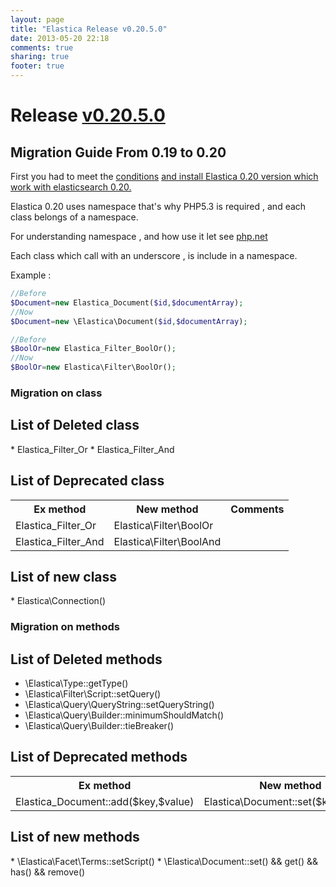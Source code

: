 ```yaml
---
layout: page
title: "Elastica Release v0.20.5.0"
date: 2013-05-20 22:18
comments: true
sharing: true
footer: true
---
```

<h1>Release <a href="https://github.com/ruflin/Elastica/tree/v0.20.5.0">v0.20.5.0</a></h1>


<h2 id="section-migration">Migration Guide From  0.19 to 0.20</h2>

First you had to meet the <a href="#section-required">conditions</a> <a href="#">and install Elastica 0.20 version which work with elasticsearch 0.20.</a> 

Elastica 0.20 uses namespace that's why PHP5.3 is required , and each class belongs of a namespace.

For understanding namespace , and how use it let see <a href="http://php.net/manual/en/language.namespaces.php">php.net</a>


Each class which call with an underscore , is include in a namespace.

Example : 

```php
//Before
$Document=new Elastica_Document($id,$documentArray);
//Now
$Document=new \Elastica\Document($id,$documentArray);

//Before
$BoolOr=new Elastica_Filter_BoolOr();
//Now
$BoolOr=new Elastica\Filter\BoolOr();
```


<h3>Migration on class</h3>
<h2>List of Deleted class</h2>
* Elastica_Filter_Or
* Elastica_Filter_And

<h2>List of Deprecated class</h2>
<table>
<tr>
<th>Ex method</th>
<th>New method</th>
<th>Comments</th>
</tr>
<tr>
<td>Elastica_Filter_Or</td>
<td>Elastica\Filter\BoolOr</td>
<td></td>
</tr>
<tr>
<td>Elastica_Filter_And</td>
<td>Elastica\Filter\BoolAnd</td>
<td></td>
</tr>
</table>

<h2>List of new class</h2>
* Elastica\Connection()

<h3>Migration on methods</h3>
<h2>List of Deleted methods</h2>

* \Elastica\Type::getType()
* \Elastica\Filter\Script::setQuery()
* \Elastica\Query\QueryString::setQueryString()
* \Elastica\Query\Builder::minimumShouldMatch()
* \Elastica\Query\Builder::tieBreaker()


<h2>List of Deprecated methods</h2>
<table>
<tr>
<th>Ex method</th>
<th>New method</th>
<th>Comments</th>
</tr>
<tr>
<td>Elastica_Document::add($key,$value)</td>
<td>Elastica\Document::set($key,$value)</td>
<td></td>
</tr>
</table>

<h2>List of new methods</h2>
* \Elastica\Facet\Terms::setScript()
* \Elastica\Document::set() && get() && has() && remove()
